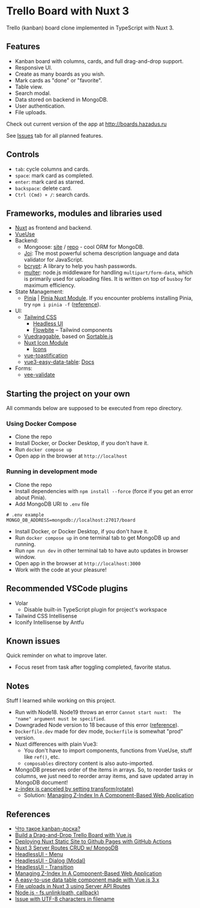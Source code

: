 # Trello Board with Nuxt 3

Trello (kanban) board clone implemented in TypeScript with Nuxt 3.

## Features

- Kanban board with columns, cards, and full drag-and-drop support.
- Responsive UI.
- Create as many boards as you wish.
- Mark cards as "done" or "favorite".
- Table view.
- Search modal.
- Data stored on backend in MongoDB.
- User authentication.
- File uploads.

Check out current version of the app at http://boards.hazadus.ru

See [Issues](https://github.com/hazadus/nuxt-trello-board/issues) tab for all planned features.

## Controls

- `tab`: cycle columns and cards.
- `space`: mark card as completed.
- `enter`: mark card as starred.
- `backspace`: delete card.
- `Ctrl (Cmd) + /`: search cards.

## Frameworks, modules and libraries used

- [Nuxt](https://nuxt.com/) as frontend and backend.
- [VueUse](https://nuxt.com/modules/vueuse)
- Backend:
  - Mongoose: [site](https://mongoosejs.com) / [repo](https://github.com/Automattic/mongoose) - cool ORM for MongoDB.
  - [Joi](https://www.npmjs.com/package/joi): The most powerful schema description language and data validator for JavaScript.
  - [bcrypt](https://www.npmjs.com/package/bcrypt): A library to help you hash passwords.
  - [multer](https://www.npmjs.com/package/multer): node.js middleware for handling `multipart/form-data`, which is primarily used for uploading files. It is written on top of `busboy` for maximum efficiency.
- State Management:
  - [Pinia](https://pinia.vuejs.org/) | [Pinia Nuxt Module](https://nuxt.com/modules/pinia). If you encounter problems installing Pinia, try `npm i pinia -f` ([reference](https://stackoverflow.com/questions/74003458/cannot-find-module-pinia-dist-pinia-mjs-when-using-run-dev)).
- UI:
  - [Tailwind CSS](https://nuxt.com/modules/tailwindcss)
    - [Headless UI](https://headlessui.com)
    - [Flowbite](https://flowbite.com/) – Tailwind components
  - [Vuedraggable](https://sortablejs.github.io/vue.draggable.next/#/simple), based on [Sortable.js](https://github.com/SortableJS/Sortable)
  - [Nuxt Icon Module](https://nuxt.com/modules/icon)
    - [Icons](https://icones.js.org/)
  - [vue-toastification](https://github.com/Maronato/vue-toastification/tree/next)
  - [vue3-easy-data-table](https://github.com/HC200ok/vue3-easy-data-table): [Docs](https://hc200ok.github.io/vue3-easy-data-table-doc/getting-started.html)
- Forms:
  - [vee-validate](https://www.npmjs.com/package/vee-validate)

## Starting the project on your own

All commands below are supposed to be executed from repo directory.

### Using Docker Compose

- Clone the repo
- Install Docker, or Docker Desktop, if you don't have it.
- Run `docker compose up`
- Open app in the browser at `http://localhost`

### Running in development mode

- Clone the repo
- Install dependencies with `npm install --force` (force if you get an error about Pinia).
- Add MongoDB URI to `.env` file

```
# .env example
MONGO_DB_ADDRESS=mongodb://localhost:27017/board
```

- Install Docker, or Docker Desktop, if you don't have it.
- Run `docker compose up` in one terminal tab to get MongoDB up and running.
- Run `npm run dev` in other terminal tab to have auto updates in browser window.
- Open app in the browser at `http://localhost:3000`
- Work with the code at your pleasure!

## Recommended VSCode plugins

- Volar
  - Disable built-in TypeScript plugin for project's workspace
- Tailwind CSS Intellisense
- Iconify Intellisense by Antfu

## Known issues

Quick reminder on what to improve later.

- Focus reset from task after toggling completed, favorite status.

## Notes

Stuff I learned while working on this project.

- Run with Node18. Node19 throws an error `Cannot start nuxt:  The "name" argument must be specified`.
- Downgraded Node version to 18 because of this error ([reference](https://medium.com/@georgeenathomas/3-step-process-to-downgrade-node-version-using-homebrew-bc0b0a72ae27)).
- `Dockerfile.dev` made for dev mode, `Dockerfile` is somewhat "prod" version.
- Nuxt differences with plain Vue3:
  - You don't have to import components, functions from VueUse, stuff like `ref()`, etc.
  - `composables` directory content is also auto-imported.
- MongoDB preserves order of the items in arrays. So, to reorder tasks or columns, we just need to reorder array items, and save updated array in MongoDB document!
- [z-index is canceled by setting transform(rotate)](https://stackoverflow.com/questions/20851452/z-index-is-canceled-by-setting-transformrotate)
  - Solution: [Managing Z-Index In A Component-Based Web Application](https://www.smashingmagazine.com/2019/04/z-index-component-based-web-application/)

## References

- [Что такое kanban-доска?](https://www.atlassian.com/ru/agile/kanban/boards)
- [Build a Drag-and-Drop Trello Board with Vue.js](https://vueschool.io/courses/build-a-drag-and-drop-trello-board)
- [Deploying Nuxt Static Site to Github Pages with GitHub Actions](https://donlalicon.dev/articles/nuxt-static-github-pages-action)
- [Nuxt 3 Server Routes CRUD w/ MongoDB ](https://www.youtube.com/watch?v=1uWHDdcDZWw)
- [HeadlessUI - Menu](https://headlessui.com/vue/menu)
- [HeadlessUI - Dialog (Modal)](https://headlessui.com/vue/dialog)
- [HeadlessUI - Transition](https://headlessui.com/vue/transition)
- [Managing Z-Index In A Component-Based Web Application](https://www.smashingmagazine.com/2019/04/z-index-component-based-web-application/)
- [A easy-to-use data table component made with Vue.js 3.x ](https://vuejsexamples.com/a-easy-to-use-data-table-component-made-with-vue-js-3-x/)
- [File uploads in Nuxt 3 using Server API Routes](https://reffect.co.jp/en/nuxt/nuxt3-file-upload/)
- [Node.js - fs.unlink(path, callback)](https://nodejs.org/api/fs.html#fs_fs_unlink_path_callback)
- [Issue with UTF-8 characters in filename](https://github.com/expressjs/multer/issues/1104)
